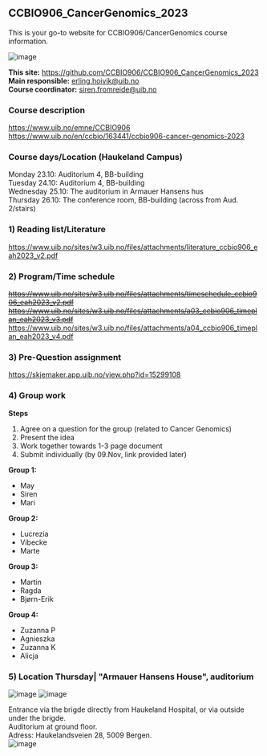 ## CCBIO906_CancerGenomics_2023
This is your go-to website for CCBIO906/CancerGenomics course information. 
    
![image](https://github.com/CCBIO906/CCBIO906_CancerGenomics_2023/assets/147002279/74e24652-2f04-43ac-baa0-dc2616ccf58e)

**This site:** https://github.com/CCBIO906/CCBIO906_CancerGenomics_2023     
**Main responsible:** erling.hoivik@uib.no   
**Course coordinator:** siren.fromreide@uib.no

### Course description
https://www.uib.no/emne/CCBIO906     
https://www.uib.no/en/ccbio/163441/ccbio906-cancer-genomics-2023   

### Course days/Location (Haukeland Campus)    
Monday 23.10: Auditorium 4, BB-building    
Tuesday 24.10: Auditorium 4, BB-building     
Wednesday 25.10: The auditorium in Armauer Hansens hus     
Thursday 26.10: The conference room, BB-building (across from Aud. 2/stairs)       

### 1) Reading list/Literature
https://www.uib.no/sites/w3.uib.no/files/attachments/literature_ccbio906_eah2023_v2.pdf      

### 2) Program/Time schedule
~~https://www.uib.no/sites/w3.uib.no/files/attachments/timeschedule_ccbio906_eah2023_v2.pdf~~       
~~https://www.uib.no/sites/w3.uib.no/files/attachments/a03_ccbio906_timeplan_eah2023_v3.pdf~~         
https://www.uib.no/sites/w3.uib.no/files/attachments/a04_ccbio906_timeplan_eah2023_v4.pdf      

### 3) Pre-Question assignment
https://skjemaker.app.uib.no/view.php?id=15299108     

### 4) Group work
**Steps**    
1) Agree on a question for the group (related to Cancer Genomics)       
2) Present the idea 
3) Work together towards 1-3 page document   
4) Submit individually (by 09.Nov, link provided later)

**Group 1:**         
- May     
- Siren    
- Mari    

**Group 2:**        
- Lucrezia   
- Vibecke   
- Marte   

**Group 3:**        
- Martin    
- Ragda    
- Bjørn-Erik    

**Group 4:**         
- Zuzanna P    
- Agnieszka    
- Zuzanna K    
- Alicja

### 5) Location Thursday| "Armauer Hansens House", auditorium
![image](https://github.com/CCBIO906/CCBIO906_CancerGenomics_2023/assets/147002279/642eaff9-67d1-4946-b43f-326aa2389390)
![image](https://github.com/CCBIO906/CCBIO906_CancerGenomics_2023/assets/147002279/9868bd39-2317-4046-886d-2edd02073296)

Entrance via the brigde directly from Haukeland Hospital, or via outside under the brigde.    
Auditorium at ground floor.          
Adress: Haukelandsveien 28, 5009 Bergen.    
![image](https://github.com/CCBIO906/CCBIO906_CancerGenomics_2023/assets/147002279/1a533c62-939c-41b9-89b1-c3d59b591b23)



      
